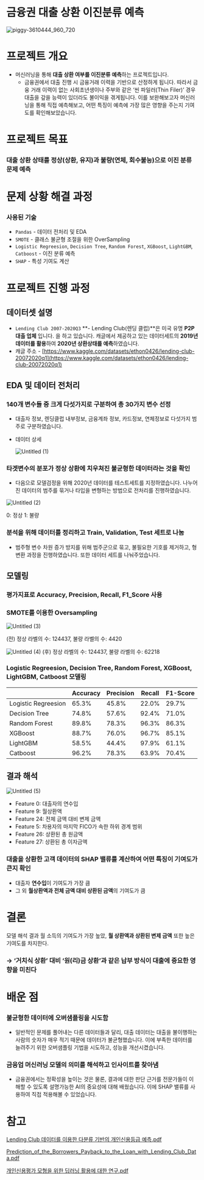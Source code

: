 # 금융권 대출 상환 이진분류 예측
![piggy-3610444_960_720](https://user-images.githubusercontent.com/86893209/181442606-f106337c-57b8-4a24-ab14-18271bf3bdaa.jpg)
# 프로젝트 개요

- 머신러닝을 통해 **대출 상환 여부를 이진분류 예측**하는 프로젝트입니다.
    - 금융권에서 대출 진행 시 금융거래 이력을 기반으로 산정하게 됩니다. 따라서 금융 거래 이력이 없는 사회초년생이나 주부와 같은 ‘씬 파일러(Thin Filer)’ 경우 대출을 갚을 능력이 있더라도 불이익을 겪게됩니다. 이를 보완해보고자 머신러닝을 통해 직접 예측해보고, 어떤 특징이 예측에 가장 많은 영향을 주는지 기여도를 확인해보았습니다.

# 프로젝트 목표

### 대출 상환 상태를 정상(상환, 유지)과 불량(연체, 회수불능)으로 이진 분류 문제 예측

# 문제 상황 해결 과정

### 사용된 기술

- `Pandas` - 데이터 전처리 및 EDA
- `SMOTE` - 클래스 불균형 조절을 위한 OverSampling
- `Logistic Regreesion`, `Decision Tree`, `Random Forest`, `XGBoost`, `LightGBM`, `Catboost` - 이진 분류 예측
- `SHAP` - 특성 기여도 계산

# 프로젝트 진행 과정

## 데이터셋 설명

- `Lending Club 2007-2020Q3` **- Lending Club(렌딩 클럽)**은 미국 유명 **P2P 대출 업체** 입니다.
을 하고 있습니다.  캐글에서 제공하고 있는 데이터세트의 **2019년 데이터를 활용**하여 **2020년 상환상태를 예측**하였습니다.
- 캐글 주소 - [https://www.kaggle.com/datasets/ethon0426/lending-club-20072020q1](https://www.kaggle.com/datasets/ethon0426/lending-club-20072020q1)

## EDA 및 데이터 전처리

### 140개 변수들 중 크게 다섯가지로 구분하여 총 30가지 변수 선정

- 대출자 정보, 렌딩클럽 내부정보, 금융계좌 정보, 카드정보, 연체정보로 다섯가지 범주로 구분하였습니다.
- 데이터 상세
    
    ![Untitled (1)](https://user-images.githubusercontent.com/86893209/183793641-175504e6-2ac2-4bbe-a8eb-adddfa1e6afa.png)
    

### 타겟변수의 분포가 정상 상환에 치우쳐진 불균형한 데이터라는 것을 확인

- 다음으로 모델검정을 위해 2020년 데이터를 테스트세트를 지정하였습니다. 나누어진 데이터의 범주를 묶거나 타입을 변형하는 방법으로 전처리를 진행하였습니다.

![Untitled (2)](https://user-images.githubusercontent.com/86893209/183793700-4fb97b82-2fdc-4b27-a337-8ca725e4ef45.png)

0: 정상 1: 불량

### 분석을 위해 데이터를 정리하고 Train, Validation, Test 세트로 나눔

- 범주형 변수 차원 증가 방지를 위해 범주군으로 묶고, 불필요한 기호를 제거하고, 형 변환 과정을 진행하였습니다. 또한 데이터 세트를 나눠주었습니다.

## 모델링

### 평가지표로 Accuracy, Precision, Recall, F1_Score 사용
### SMOTE를 이용한 Oversampling

![Untitled (3)](https://user-images.githubusercontent.com/86893209/183793719-85930add-b96f-45fd-8ee7-18acfd770b74.png)

(전) 정상 라벨의 수: 124437, 불량 라벨의 수: 4420

![Untitled (4)](https://user-images.githubusercontent.com/86893209/183793733-70b087c6-f252-40c1-9b55-5728f2ad9402.png)
(후) 정상 라벨의 수: 124437, 불량 라벨의 수: 62218

### Logistic Regreesion, Decision Tree, Random Forest, XGBoost, LightGBM, Catboost 모델링
|  | Accuracy | Precision | Recall | F1-Score |
| --- | --- | --- | --- | --- |
| Logistic Regreesion | 65.3% | 45.8% | 22.0% | 29.7% |
| Decision Tree | 74.8% | 57.6% | 92.4% | 71.0% |
| Random Forest | 89.8% | 78.3% | 96.3% | 86.3% |
| XGBoost | 88.7% | 76.0% | 96.7% | 85.1% |
| LightGBM | 58.5% | 44.4% | 97.9% | 61.1% |
| Catboost | 96.2% | 78.3% | 63.9% | 70.4% |

## 결과 해석

![Untitled (5)](https://user-images.githubusercontent.com/86893209/183793755-48d24220-968c-4707-8cd8-4ec27488fb9c.png)

- Feature 0: 대출자의 연수입
- Feature 9: 월상환액
- Feature 24: 전체 금액 대비 변제 금액
- Feature 5: 차용자의 마지막 FICO가 속한 하위 경계 범위
- Feature 26: 상환된 총 원금액
- Feature 27: 상환된 총 이자금액

### 대출을 상환한 고객 데이터의 SHAP 밸류를 계산하여 어떤 특징이 기여도가 큰지 확인

- 대출자 **연수입**이 기여도가 가장 큼
- 그 외 **월상환액과 전체 금액 대비 상환된 금액**의 기여도가 큼

# 결론

모델 해석 결과 월 소득의 기여도가 가장 높았, **월 상환액과 상환된 변제 금액** 또한 높은 기여도를 차지한다.

### → ‘거치식 상환’ 대비 ‘원(리)금 상환’과 같은 납부 방식이 대출에 중요한 영향을 미친다

# 배운 점

### 불균형한 데이터에 오버샘플링을 시도함

- 일반적인 문제를 풀어내는 다른 데이터들과 달리, 대출 데이터는 대출을 불이행하는 사람의 숫자가 매우 적기 때문에 데이터가 불균형했습니다. 이에 부족한 데이터를 늘려주기 위한 오버샘플링 기법을 시도하고, 성능을 개선시켰습니다.

### 금융업 머신러닝 모델의 의미를 해석하고 인사이트를 찾아냄

- 금융권에서는 정확성을 높이는 것은 물론, 결과에 대한 판단 근거를 전문가들이 이해할 수 있도록 설명가능한 AI의 중요성에 대해 배웠습니다. 이에 SHAP 밸류를 사용하여 직접 적용해볼 수 있었습니다.

# 참고

[Lending Club 데이터를 이용한 다분류 기반의 개인신용등급 예측.pdf](https://s3-us-west-2.amazonaws.com/secure.notion-static.com/09e1cb80-48b4-433c-af99-a2e8d891fb35/Lending_Club______.pdf)

[Prediction_of_the_Borrowers_Payback_to_the_Loan_with_Lending_Club_Data.pdf](https://s3-us-west-2.amazonaws.com/secure.notion-static.com/027ea01f-ead7-46c9-a5a0-0af2622ade42/Prediction_of_the_Borrowers_Payback_to_the_Loan_with_Lending_Club_Data.pdf)

[개인신용평가 모형을 위한 딥러닝 활용에 대한 연구.pdf](https://s3-us-west-2.amazonaws.com/secure.notion-static.com/ac52d140-e81f-4cea-9874-f39eaa9e318e/______.pdf)
